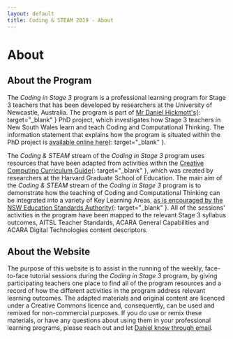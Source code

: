 ```yaml
---
layout: default
title: Coding & STEAM 2019 - About
---
```


# About

## About the Program

The *Coding in Stage 3* program is a professional learning program for Stage 3 teachers that has been developed by researchers at the University of Newcastle, Australia. The program is part of [Mr Daniel Hickmott's](https://www.newcastle.edu.au/profile/daniel-hickmott-uon){: target="_blank" } PhD project, which investigates how Stage 3 teachers in New South Wales learn and teach Coding and Computational Thinking. The information statement that explains how the program is situated within the PhD project is [available online here](https://cs4s.github.io/docs/coding_for_primary_pl_stage1_information_statement.pdf){: target="_blank" }.

The *Coding & STEAM* stream of the *Coding in Stage 3* program uses resources that have been adapted from activities within the [Creative Computing Curriculum Guide](http://scratched.gse.harvard.edu/guide/){: target="_blank" }, which was created by researchers at the Harvard Graduate School of Education. The main aim of the *Coding & STEAM* stream of the *Coding in Stage 3* program is to demonstrate how the teaching of Coding and Computational Thinking can be integrated into a variety of Key Learning Areas, [as is encouraged by the NSW Education Standards Authority](http://educationstandards.nsw.edu.au/wps/portal/nesa/k-10/learning-areas/technologies/coding-across-the-curriculum){: target="_blank" }.  All of the sessions' activities in the program have been mapped to the relevant Stage 3 syllabus outcomes, AITSL Teacher Standards, ACARA General Capabilities and ACARA Digital Technologies content descriptors.

## About the Website

The purpose of this website is to assist in the running of the weekly, face-to-face tutorial sessions during the *Coding in Stage 3* program, by giving participating teachers one place to find all of the program resources and a record of how the different activities in the program address relevant learning outcomes. The adapted materials and original content are licenced under a Creative Commons licence and, consequently, can be used and remixed for non-commercial purposes. If you do use or remix these materials, or have any questions about using them in your professional learning programs, please reach out and let [Daniel know through email](mailto:daniel.hickmott@uon.edu.au?subject=Coding%20in%20Stage%203%20Materials).